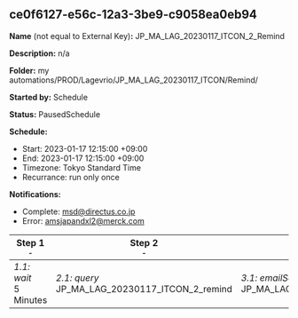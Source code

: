 ## ce0f6127-e56c-12a3-3be9-c9058ea0eb94

**Name** (not equal to External Key)**:** JP_MA_LAG_20230117_ITCON_2_Remind

**Description:** n/a

**Folder:** my automations/PROD/Lagevrio/JP_MA_LAG_20230117_ITCON/Remind/

**Started by:** Schedule

**Status:** PausedSchedule

**Schedule:**

* Start: 2023-01-17 12:15:00 +09:00
* End: 2023-01-17 12:15:00 +09:00
* Timezone: Tokyo Standard Time
* Recurrance: run only once

**Notifications:**

* Complete: msd@directus.co.jp
* Error: amsjapandxl2@merck.com

| Step 1<br>_<small>-</small>_ | Step 2<br>_<small>-</small>_ | Step 3<br>_<small>-</small>_ |
| --- | --- | --- |
| _1.1: wait_<br>5 Minutes | _2.1: query_<br>JP_MA_LAG_20230117_ITCON_2_remind | _3.1: emailSend_<br>JP_MA_LAG_20230117_ITCON_2_remind |
